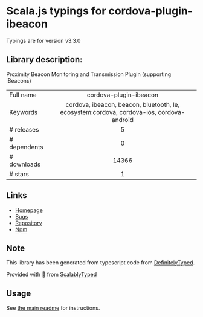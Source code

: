
# Scala.js typings for cordova-plugin-ibeacon

Typings are for version v3.3.0

## Library description:
Proximity Beacon Monitoring and Transmission Plugin (supporting iBeacons)

|                    |                 |
| ------------------ | :-------------: |
| Full name          | cordova-plugin-ibeacon |
| Keywords           | cordova, ibeacon, beacon, bluetooth, le, ecosystem:cordova, cordova-ios, cordova-android |
| # releases         | 5 |
| # dependents       | 0 |
| # downloads        | 14366 |
| # stars            | 1 |

## Links
- [Homepage](https://github.com/petermetz/cordova-plugin-ibeacon)
- [Bugs](https://github.com/petermetz/cordova-plugin-ibeacon/issues)
- [Repository](https://github.com/petermetz/cordova-plugin-ibeacon)
- [Npm](https://www.npmjs.com/package/cordova-plugin-ibeacon)
    


## Note
This library has been generated from typescript code from [DefinitelyTyped](https://definitelytyped.org).

Provided with :purple_heart: from [ScalablyTyped](https://github.com/oyvindberg/ScalablyTyped)

## Usage
See [the main readme](../../readme.md) for instructions.


